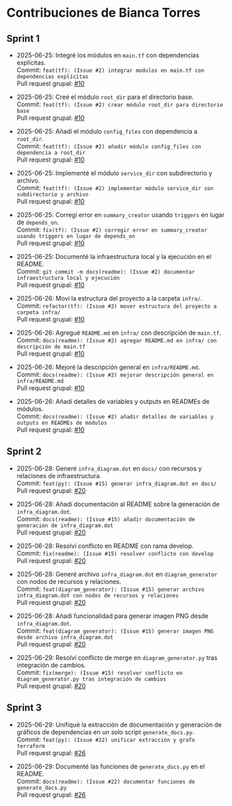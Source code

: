 
# Contribuciones de Bianca Torres

## Sprint 1

- 2025-06-25: Integré los módulos en `main.tf` con dependencias explícitas.  
  Commit: `feat(tf): (Issue #2) integrar modulos en main.tf con dependencias explícitas`  
  Pull request grupal: [#10](https://github.com/Jharvichu/PC4_Grupo8_Proyecto10/pull/10)

- 2025-06-25: Creé el módulo `root_dir` para el directorio base.  
  Commit: `feat(tf): (Issue #2) crear módulo root_dir para directorio base`  
  Pull request grupal: [#10](https://github.com/Jharvichu/PC4_Grupo8_Proyecto10/pull/10)

- 2025-06-25: Añadí el módulo `config_files` con dependencia a `root_dir`.  
  Commit: `feat(tf): (Issue #2) añadir módulo config_files con dependencia a root_dir`   
  Pull request grupal: [#10](https://github.com/Jharvichu/PC4_Grupo8_Proyecto10/pull/10)

- 2025-06-25: Implementé el módulo `service_dir` con subdirectorio y archivo.  
  Commit: `feat(tf): (Issue #2) implementar módulo service_dir con subdirectorio y archivo`  
  Pull request grupal: [#10](https://github.com/Jharvichu/PC4_Grupo8_Proyecto10/pull/10)

- 2025-06-25: Corregí error en `summary_creator` usando `triggers` en lugar de `depends_on`.  
  Commit: `fix(tf): (Issue #2) corregir error en summary_creator usando triggers en lugar de depends_on`  
  Pull request grupal: [#10](https://github.com/Jharvichu/PC4_Grupo8_Proyecto10/pull/10)

- 2025-06-25: Documenté la infraestructura local y la ejecución en el README.  
  Commit: `git commit -m docs(readme): (Issue #2) documentar infraestructura local y ejecución`  
  Pull request grupal: [#10](https://github.com/Jharvichu/PC4_Grupo8_Proyecto10/pull/10)

- 2025-06-26: Moví la estructura del proyecto a la carpeta `infra/`.  
  Commit: `refactor(tf): (Issue #2) mover estructura del proyecto a carpeta infra/`  
  Pull request grupal: [#10](https://github.com/Jharvichu/PC4_Grupo8_Proyecto10/pull/10)

- 2025-06-26: Agregué `README.md` en `infra/` con descripción de `main.tf`.  
  Commit: `docs(readme): (Issue #2) agregar README.md en infra/ con descripción de main.tf`  
  Pull request grupal: [#10](https://github.com/Jharvichu/PC4_Grupo8_Proyecto10/pull/10)

- 2025-06-26: Mejoré la descripción general en `infra/README.md`.  
  Commit: `docs(readme): (Issue #2) mejorar descripción general en infra/README.md`  
  Pull request grupal: [#10](https://github.com/Jharvichu/PC4_Grupo8_Proyecto10/pull/10)

- 2025-06-26: Añadí detalles de variables y outputs en READMEs de módulos.  
  Commit: `docs(readme): (Issue #2) añadir detalles de variables y outputs en READMEs de módulos`  
  Pull request grupal: [#10](https://github.com/Jharvichu/PC4_Grupo8_Proyecto10/pull/10)
  
## Sprint 2

- 2025-06-28: Generé `infra_diagram.dot` en `docs/` con recursos y relaciones de infraestructura.  
  Commit: `feat(py): (Issue #15) generar infra_diagram.dot en docs/`   
  Pull request grupal: [#20](https://github.com/Jharvichu/PC4_Grupo8_Proyecto10/pull/20)

- 2025-06-28: Añadí documentación al README sobre la generación de `infra_diagram.dot`.  
  Commit: `docs(readme): (Issue #15) añadir documentación de generación de infra_diagram.dot`  
  Pull request grupal: [#20](https://github.com/Jharvichu/PC4_Grupo8_Proyecto10/pull/20)

- 2025-06-28: Resolví conflicto en README con rama develop.  
  Commit: `fix(readme): (Issue #15) resolver conflicto con develop`  
  Pull request grupal: [#20](https://github.com/Jharvichu/PC4_Grupo8_Proyecto10/pull/20)

- 2025-06-28: Generé archivo `infra_diagram.dot` en `diagram_generator` con nodos de recursos y relaciones.  
  Commit: `feat(diagram_generator): (Issue #15) generar archivo infra_diagram.dot con nodos de recursos y relaciones`   
  Pull request grupal: [#20](https://github.com/Jharvichu/PC4_Grupo8_Proyecto10/pull/20)

- 2025-06-28: Añadí funcionalidad para generar imagen PNG desde `infra_diagram.dot`.  
  Commit: `feat(diagram_generator): (Issue #15) generar imagen PNG desde archivo infra_diagram.dot`  
  Pull request grupal: [#20](https://github.com/Jharvichu/PC4_Grupo8_Proyecto10/pull/20)

- 2025-06-29: Resolví conflicto de merge en `diagram_generator.py` tras integración de cambios.  
  Commit: `fix(merge): (Issue #15) resolver conflicto en diagram_generator.py tras integración de cambios`  
  Pull request grupal: [#20](https://github.com/Jharvichu/PC4_Grupo8_Proyecto10/pull/20)

## Sprint 3

- 2025-06-29: Unifiqué la extracción de documentación y generación de gráficos de dependencias en un solo script `generate_docs.py`.  
  Commit: `feat(py): (Issue #22) unificar extracción y grafo terraform`  
  Pull request grupal: [#26](https://github.com/Jharvichu/PC4_Grupo8_Proyecto10/pull/26)

- 2025-06-29: Documenté las funciones de `generate_docs.py` en el README.  
  Commit: `docs(readme): (Issue #22) documentar funciones de generate_docs.py`  
  Pull request grupal: [#26](https://github.com/Jharvichu/PC4_Grupo8_Proyecto10/pull/26)
